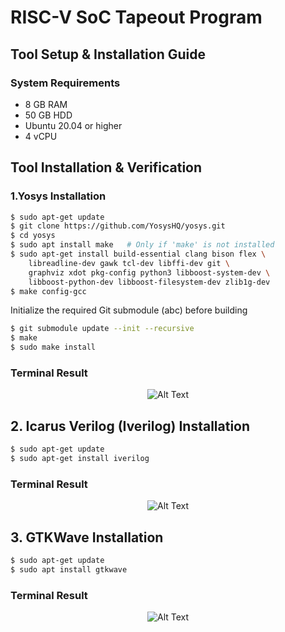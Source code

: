 # RISC-V SoC Tapeout Program 




## Tool Setup & Installation Guide
### System Requirements

- 8 GB RAM
- 50 GB HDD
- Ubuntu 20.04 or higher
- 4 vCPU

## Tool Installation & Verification
### 1.Yosys Installation

```bash
$ sudo apt-get update
$ git clone https://github.com/YosysHQ/yosys.git
$ cd yosys
$ sudo apt install make   # Only if 'make' is not installed
$ sudo apt-get install build-essential clang bison flex \
    libreadline-dev gawk tcl-dev libffi-dev git \
    graphviz xdot pkg-config python3 libboost-system-dev \
    libboost-python-dev libboost-filesystem-dev zlib1g-dev
$ make config-gcc
```


Initialize the required Git submodule (abc) before building


```bash
$ git submodule update --init --recursive
$ make
$ sudo make install
```

### Terminal Result

<div align="center">
    
![Alt Text](Clicks/Yosys.png)

</div>

## 2. Icarus Verilog (Iverilog) Installation


```bash
$ sudo apt-get update
$ sudo apt-get install iverilog
```

### Terminal Result

<div align="center">
    
![Alt Text](Clicks/iverilog.png)

</div>

## 3. GTKWave Installation

```bash
$ sudo apt-get update
$ sudo apt install gtkwave
```

### Terminal Result

<div align="center">
    
![Alt Text](Clicks/Gtkwave.png)

</div>
